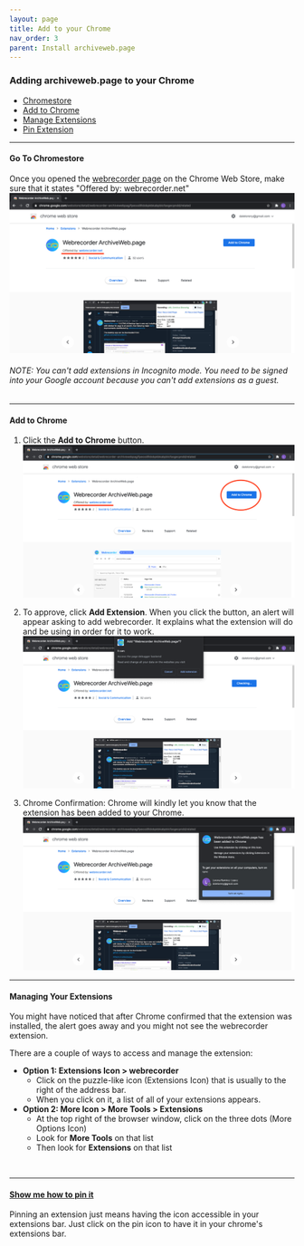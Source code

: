 ```yaml
---
layout: page
title: Add to your Chrome
nav_order: 3
parent: Install archiveweb.page
---
```


### Adding archiveweb.page to your Chrome
* [Chromestore](#go-to-chromestore)
* [Add to Chrome](#add-to-chrome)
* [Manage Extensions](#managing-your-extensions)
* [Pin Extension](#show-me-how-to-pin-it)

<hr>

#### <b>Go To Chromestore</b> 

Once you opened the <a href="https://chrome.google.com/webstore/detail/webrecorder/fpeoodllldobpkbkabpblcfaogecpndd" target="_blank"> webrecorder page</a> on the Chrome Web Store, make sure that it states "Offered by: webrecorder.net" <br>
![](/assets/images/installation/chromestore.png)

###### NOTE: You can't add extensions in Incognito mode. You need to be signed into your Google account because you can't add extensions as a guest.

<hr>

#### <b>Add to Chrome</b>

1. Click the <b>Add to Chrome</b> button.
![Click add to chrome](/assets/images/installation/add_extension.png) <br>

2. To approve, click <b>Add Extension</b>. When you click the button, an alert will appear asking to add webrecorder. It explains what the extension will do and be using in order for it to work.
![Click add extension](/assets/images/installation/approve_extension.png)<br>

3. Chrome Confirmation: Chrome will kindly let you know that the extension has been added to your Chrome.
![Confirmation of install](/assets/images/installation/confirm_extension.png)


<hr>

#### <b>Managing Your Extensions</b>
You might have noticed that after Chrome confirmed that the extension was installed, the alert goes away and you might not see the webrecorder extension. <br>

There are a couple of ways to access and manage the extension:
* <b>Option 1: Extensions Icon > webrecorder</b>
  * Click on the puzzle-like icon (Extensions Icon) that is usually to the right of the address bar.
  * When you click on it, a list of all of your extensions appears.
* <b>Option 2: More Icon > More Tools > Extensions</b>
  * At the top right of the browser window, click on the three dots (More Options Icon)
  * Look for <b>More Tools</b> on that list
  * Then look for <b>Extensions</b> on that list

<br>
<hr>

#### <b><a href="pin_extension">Show me how to pin it</a></b>
Pinning an extension just means having the icon accessible in your extensions bar. Just click on the pin icon to have it in your chrome's extensions bar.
